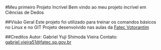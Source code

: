 #Meu primeiro Projeto Incrível
Bem vindo ao meu projeto incrível em Ciências de Dedos

##Visão Geral
Este projeto foi utilizado para treinar os comandos básicos no Linux e no GIT
Projeto desenvolvido nas aulas da [Fatec Votorantim](https://fatecvotorantim.cps.sp.gov.br/)

##Creditos
Autor: Gabriel Yuji Shimoda Vieira
Contato: gabriel.vieira51@fatec.sp.gov.br